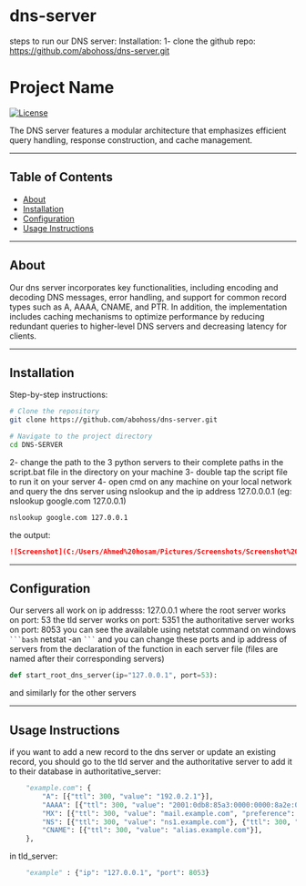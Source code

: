 # dns-server
steps to run our DNS server:
Installation:
1- clone the github repo: https://github.com/abohoss/dns-server.git

# Project Name

[![License](https://img.shields.io/badge/license-MIT-blue.svg)](LICENSE)  

The DNS server features a modular architecture that emphasizes efficient query handling, response construction, and cache management. 

---

## Table of Contents

- [About](#about)
- [Installation](#installation)
- [Configuration](#configuration)
- [Usage Instructions](#usage)



---

## About

Our dns server incorporates key functionalities, including encoding and decoding DNS messages, error handling, and support for common record types such as A, AAAA, CNAME, and PTR. In addition, the implementation includes caching mechanisms to optimize performance by reducing redundant queries to higher-level DNS servers and decreasing latency for clients.

---

## Installation

Step-by-step instructions:

```bash 
# Clone the repository
git clone https://github.com/abohoss/dns-server.git

# Navigate to the project directory
cd DNS-SERVER

``` 
2- change the path to the 3 python servers to their complete paths in the script.bat file in the directory on your machine
3- double tap the script file to run it on your server
4- open cmd on any machine on your local network and query the dns server using nslookup and the ip address 127.0.0.0.1 (eg: nslookup google.com 127.0.0.1)
```bash 
nslookup google.com 127.0.0.1

```
the output:
```markdown
![Screenshot](C:/Users/Ahmed%20hosam/Pictures/Screenshots/Screenshot%202024-12-30%20021233.png)
```
---
## Configuration
Our servers all work on ip addresss: 127.0.0.1 
where the root server works on port: 53
the tld server works on port: 5351
the authoritative server works on port: 8053
you can see the available using netstat command on windows
`` ```bash ``
netstat -an
`` ``` ``
and you can change these ports and ip address of servers from the declaration of the function in each server file (files are named after their corresponding servers)
```python
def start_root_dns_server(ip="127.0.0.1", port=53):
```
and similarly for the other servers

---
## Usage Instructions
if you want to add a new record to the dns server or update an existing record, you should go to the tld server and the authoritative server to add it to their database
in authoritative_server:
```python
    "example.com": {
        "A": [{"ttl": 300, "value": "192.0.2.1"}],
        "AAAA": [{"ttl": 300, "value": "2001:0db8:85a3:0000:0000:8a2e:0370:7334"}],
        "MX": [{"ttl": 300, "value": "mail.example.com", "preference": 10}],
        "NS": [{"ttl": 300, "value": "ns1.example.com"}, {"ttl": 300, "value": "ns2.example.com"}],
        "CNAME": [{"ttl": 300, "value": "alias.example.com"}],
    },
```

in tld_server:
```python
    "example" : {"ip": "127.0.0.1", "port": 8053}
```


